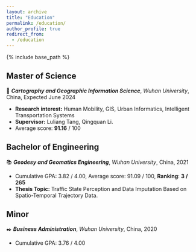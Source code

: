 ```yaml
---
layout: archive
title: "Education"
permalink: /education/
author_profile: true
redirect_from:
  - /education
---
```


{% include base_path %}

**Master of Science**
------
📝 ***Cartography and Geographic Information Science***, *Wuhan University*, China, Expected June 2024

  - **Research interest:** Human Mobility, GIS, Urban Informatics, Intelligent Transportation Systems
  - **Supervisor:** Luliang Tang, Qingquan Li.
  - Average score: **91.16** / 100

**Bachelor of Engineering**
------
📚 ***Geodesy and Geomatics Engineering***, *Wuhan University*, China, 2021

  - Cumulative GPA: 3.82 / 4.00, Average score: 91.09 / 100, **Ranking**: **3 / 265**
  - **Thesis Topic:** Traffic State Perception and Data Imputation Based on Spatio-Temporal Trajectory Data.

**Minor**
------
✒️ ***Business Administration***, *Wuhan University*, China, 2020

  - Cumulative GPA: 3.76 / 4.00

